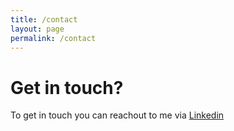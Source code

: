 ```yaml
---
title: /contact
layout: page
permalink: /contact
---
```


# Get in touch?

To get in touch you can reachout to me via [Linkedin](https://www.linkedin.com/in/sanam-dhar-0b0647147/)
